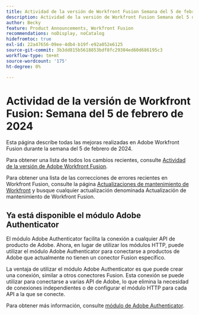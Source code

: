 ```yaml
---
title: Actividad de la versión de Workfront Fusion Semana del 5 de febrero de 2024
description: Actividad de la versión de Workfront Fusion Semana del 5 de febrero de 2024
author: Becky
feature: Product Announcements, Workfront Fusion
recommendations: noDisplay, noCatalog
hidefromtoc: true
exl-id: 22a47656-09ee-4db4-b19f-e92a052e6125
source-git-commit: 3b3dd815b5618853bdf8fc29304ed60d686195c3
workflow-type: tm+mt
source-wordcount: '175'
ht-degree: 0%

---
```


# Actividad de la versión de Workfront Fusion: Semana del 5 de febrero de 2024

Esta página describe todas las mejoras realizadas en Adobe Workfront Fusion durante la semana del 5 de febrero de 2024.

Para obtener una lista de todos los cambios recientes, consulte [Actividad de la versión de Adobe Workfront Fusion](../../../product-announcements/product-releases/fusion-release-activity/fusion-release-activity.md).

Para obtener una lista de las correcciones de errores recientes en Workfront Fusion, consulte la página [Actualizaciones de mantenimiento de Workfront](https://experienceleague.adobe.com/docs/workfront-known-issues/releases/current-updates.html) y busque cualquier actualización denominada Actualización de mantenimiento de Workfront Fusion.

## Ya está disponible el módulo Adobe Authenticator

El módulo Adobe Authenticator facilita la conexión a cualquier API de producto de Adobe. Ahora, en lugar de utilizar los módulos HTTP, puede utilizar el módulo Adobe Authenticator para conectarse a productos de Adobe que actualmente no tienen un conector Fusion específico.

La ventaja de utilizar el módulo Adobe Authenticator es que puede crear una conexión, similar a otros conectores Fusion. Esta conexión se puede utilizar para conectarse a varias API de Adobe, lo que elimina la necesidad de conexiones independientes o de configurar el módulo HTTP para cada API a la que se conecte.

Para obtener más información, consulte [módulo de Adobe Authenticator](/help/quicksilver/workfront-fusion/apps-and-their-modules/adobe-authenticator-modules.md).
